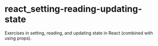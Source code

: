 # react_setting-reading-updating-state
Exercises in setting, reading, and updating state in React (combined with using props).
